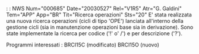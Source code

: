  :  : NWS Num="000685" Date="20030527" Rel="V1R5" Atr="G. Galdini" Tem="APP" App="BR" Tit="Ricerca operazioni" Sts="20"
E' stata realizzata una nuova ricerca operazioni (cicli di tipo 'OPE') lanciata all'interno della gestione  cicli (sia in manutenzione operazioni base sia in derivazione).
Sono state implementate la ricerca per codice ('!' o' /') e per descrizione ('?').

Programmi interessati :  BRCI15C (modificato) BRCI15O (nuovo)
